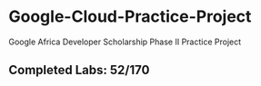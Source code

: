 # Google-Cloud-Practice-Project
Google Africa Developer Scholarship Phase II Practice Project

## Completed Labs: 52/170
